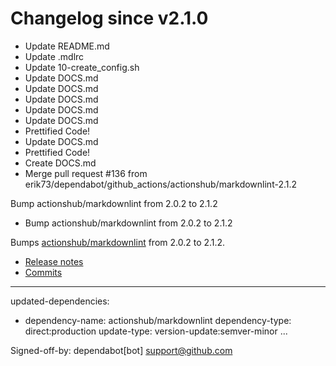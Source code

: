 # Changelog since v2.1.0
- Update README.md 
- Update .mdlrc 
- Update 10-create_config.sh 
- Update DOCS.md 
- Update DOCS.md 
- Update DOCS.md 
- Update DOCS.md 
- Update DOCS.md 
- Prettified Code! 
- Update DOCS.md 
- Prettified Code! 
- Create DOCS.md 
- Merge pull request #136 from erik73/dependabot/github_actions/actionshub/markdownlint-2.1.2

Bump actionshub/markdownlint from 2.0.2 to 2.1.2 
- Bump actionshub/markdownlint from 2.0.2 to 2.1.2

Bumps [actionshub/markdownlint](https://github.com/actionshub/markdownlint) from 2.0.2 to 2.1.2.
- [Release notes](https://github.com/actionshub/markdownlint/releases)
- [Commits](https://github.com/actionshub/markdownlint/compare/2.0.2...v2.1.2)

---
updated-dependencies:
- dependency-name: actionshub/markdownlint
  dependency-type: direct:production
  update-type: version-update:semver-minor
...

Signed-off-by: dependabot[bot] <support@github.com> 
